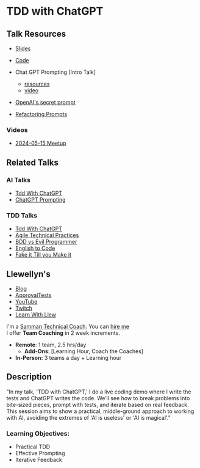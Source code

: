 # TDD with ChatGPT 
## Talk Resources

* [Slides](https://github.com/LearnWithLlew/TddWithChatGPT/blob/main/slides/TDD_with_ChatGPT.pptx)
* [Code](https://github.com/LearnWithLlew/TddWithChatGPT/)

* Chat GPT Prompting [Intro Talk]
    * [resources](https://github.com/isidore/Talks/blob/master/ChatGPTPrompting.md)
    * [video](https://www.youtube.com/live/O18bqBlD1Rw?si=0t_uGtfDdckZIiKE&t=925)
 * [OpenAI's secret prompt](https://www.youtube.com/watch?v=iSksfyMCtUA)
 * [Refactoring Prompts](https://github.com/isidore/Refactoring.ChatGPT.Prompts)


### Videos
* [2024-05-15 Meetup](https://www.youtube.com/watch?v=exD6CGWn-FQ)

## Related Talks
### AI Talks<!-- include: ai.md -->
* [Tdd With ChatGPT](TddWithChatGpt.md)
* [ChatGPT Prompting](ChatGPTPrompting.md)<!-- endInclude -->
### TDD Talks<!-- include: tdd.md -->
* [Tdd With ChatGPT](TddWithChatGpt.md)
* [Agile Technical Practices](AgileTechnicalPractices.md)
* [BDD vs Evil Programmer](BDDvsEvilProgrammer.md)
* [English to Code](EnglishToCode.md)
* [Fake it Till you Make it](FakeItTillYouMakeIt.md)<!-- endInclude -->

## Llewellyn's<!-- include: llewellyn.md -->

* [Blog](https://llewellynfalco.blogspot.com/)
* [ApprovalTests](https://github.com/approvals/)
* [YouTube](https://www.youtube.com/user/isidoreus/videos)
* [Twitch](https://www.twitch.tv/llewellynfalco)
* [Learn With Llew](https://github.com/LearnWithLlew)

I'm a [Samman Technical Coach](https://sammancoaching.org/). You can [hire me](http://llewellynfalco.blogspot.com/p/hire-me.html)  
I offer **Team Coaching** in 2 week increments.
* **Remote**: 1 team, 2.5 hrs/day  
    * **Add-Ons**: [Learning Hour, Coach the Coaches]
* **In-Person:**  3 teams a day + Learning hour

<!-- endInclude -->


## Description
"In my talk, 'TDD with ChatGPT,' I do a live coding demo where I write the tests and ChatGPT writes the code. We’ll see how to break problems into bite-sized pieces, prompt with tests, and iterate based on real feedback. This session aims to show a practical, middle-ground approach to working with AI, avoiding the extremes of 'AI is useless' or 'AI is magical'."

### Learning Objectives:
* Practical TDD
* Effective Prompting
* Iterative Feedback
